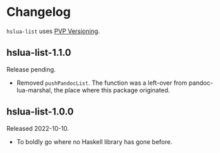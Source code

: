 # Changelog

`hslua-list` uses [PVP Versioning](https://pvp.haskell.org).

## hslua-list-1.1.0

Release pending.

-   Removed `pushPandocList`. The function was a left-over from
    pandoc-lua-marshal, the place where this package originated.

## hslua-list-1.0.0

Released 2022-10-10.

-   To boldly go where no Haskell library has gone before.
